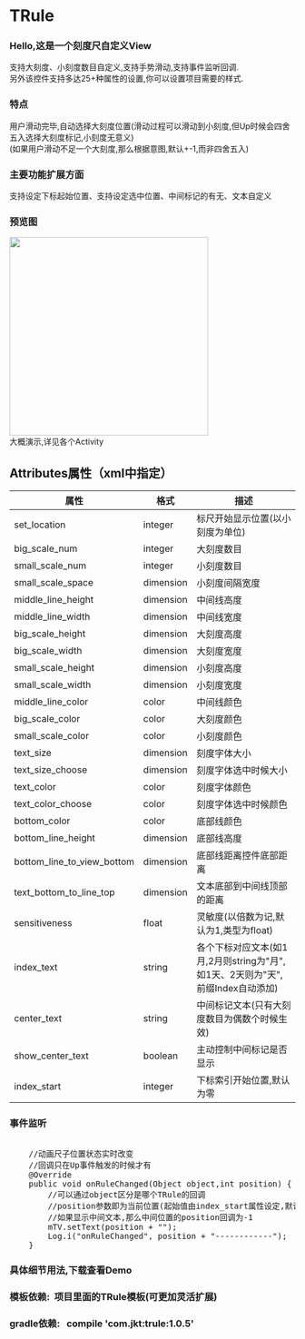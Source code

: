 # TRule
###  Hello,这是一个刻度尺自定义View
  支持大刻度、小刻度数目自定义,支持手势滑动,支持事件监听回调.</br>
  另外该控件支持多达25+种属性的设置,你可以设置项目需要的样式.</br>
###  特点
   用户滑动完毕,自动选择大刻度位置(滑动过程可以滑动到小刻度,但Up时候会四舍五入选择大刻度标记,小刻度无意义)</br>
   (如果用户滑动不足一个大刻度,那么根据意图,默认+-1,而非四舍五入)
### 主要功能扩展方面
  支持设定下标起始位置、支持设定选中位置、中间标记的有无、文本自定义   
###  预览图
  <img width="350"  src="https://github.com/HoldMyOwn/TRule/blob/master/preview/all.gif"/><br>
  大概演示,详见各个Activity</br>
  
## Attributes属性（xml中指定）
 |属性|格式|描述
 |---|---|---|
 |set_location|integer|标尺开始显示位置(以小刻度为单位)
 |big_scale_num|integer|大刻度数目
 |small_scale_num|integer|小刻度数目
 |small_scale_space|dimension|小刻度间隔宽度
 |middle_line_height|dimension|中间线高度
 |middle_line_width|dimension|中间线宽度
 |big_scale_height|dimension|大刻度高度
 |big_scale_width|dimension|大刻度宽度
 |small_scale_height|dimension|小刻度高度
 |small_scale_width|dimension|小刻度宽度
 |middle_line_color|color|中间线颜色
 |big_scale_color|color|大刻度颜色
 |small_scale_color|color|小刻度颜色
 |text_size|dimension|刻度字体大小
 |text_size_choose|dimension|刻度字体选中时候大小
 |text_color|color|刻度字体颜色
 |text_color_choose|color|刻度字体选中时候颜色
 |bottom_color|color|底部线颜色
 |bottom_line_height|dimension|底部线高度
 |bottom_line_to_view_bottom|dimension|底部线距离控件底部距离
 |text_bottom_to_line_top|dimension|文本底部到中间线顶部的距离
 |sensitiveness|float|灵敏度(以倍数为记,默认为1,类型为float)
 |index_text|string|各个下标对应文本(如1月,2月则string为"月",如1天、2天则为"天",前缀Index自动添加)
 |center_text|string|中间标记文本(只有大刻度数目为偶数个时候生效)
 |show_center_text|boolean|主动控制中间标记是否显示
 |index_start|integer|下标索引开始位置,默认为零
 
###  事件监听
<pre>   
    //动画尺子位置状态实时改变
    //回调只在Up事件触发的时候才有
    @Override
    public void onRuleChanged(Object object,int position) {
        //可以通过object区分是哪个TRule的回调
        //position参数即为当前位置(起始值由index_start属性设定,默认为1)
        //如果显示中间文本,那么中间位置的position回调为-1
        mTV.setText(position + "");
        Log.i("onRuleChanged", position + "------------");
    }
</pre>    
###   具体细节用法,下载查看Demo</br>
###   模板依赖:&nbsp;&nbsp;项目里面的TRule模板(可更加灵活扩展)</br>
###   gradle依赖:&nbsp;&nbsp;&nbsp;compile&nbsp;'com.jkt:trule:1.0.5'</br>
